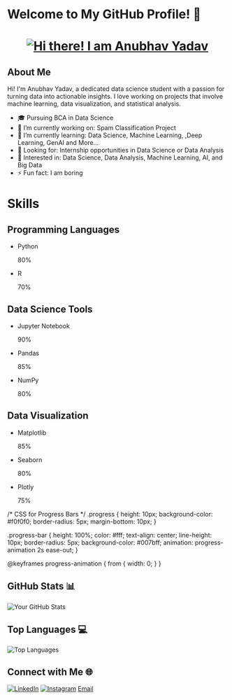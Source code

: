# Welcome to My GitHub Profile! 👋

<div align="center">
  <h1>
    <a href="https://github.com/AnubhavYadavBCA25">
      <img src="https://readme-typing-svg.herokuapp.com?color=%2336BCF7&size=30&center=true&vCenter=true&width=500&lines=Hi+there!+I+am+Anubhav+Yadav;Welcome+to+my+GitHub+profile!" alt="Hi there! I am Anubhav Yadav">
    </a>
  </h1>
</div>

## About Me
Hi! I'm Anubhav Yadav, a dedicated data science student with a passion for turning data into actionable insights. I love working on projects that involve machine learning, data visualization, and statistical analysis.

- 🎓 Pursuing BCA in Data Science
- 🔭 I’m currently working on: Spam Classification Project
- 🌱 I’m currently learning: Data Science, Machine Learning, ,Deep Learning, GenAI and More...
- 💼 Looking for: Internship opportunities in Data Science or Data Analysis
- 📝 Interested in: Data Science, Data Analysis, Machine Learning, AI, and Big Data
- ⚡ Fun fact: I am boring

# Skills

## Programming Languages
- Python
  <div class="progress">
    <div class="progress-bar" style="width: 80%;">80%</div>
  </div>

- R
  <div class="progress">
    <div class="progress-bar" style="width: 70%;">70%</div>
  </div>

## Data Science Tools
- Jupyter Notebook
  <div class="progress">
    <div class="progress-bar" style="width: 90%;">90%</div>
  </div>

- Pandas
  <div class="progress">
    <div class="progress-bar" style="width: 85%;">85%</div>
  </div>

- NumPy
  <div class="progress">
    <div class="progress-bar" style="width: 80%;">80%</div>
  </div>

## Data Visualization
- Matplotlib
  <div class="progress">
    <div class="progress-bar" style="width: 85%;">85%</div>
  </div>

- Seaborn
  <div class="progress">
    <div class="progress-bar" style="width: 80%;">80%</div>
  </div>

- Plotly
  <div class="progress">
    <div class="progress-bar" style="width: 75%;">75%</div>
  </div>

/* CSS for Progress Bars */
.progress {
  height: 10px;
  background-color: #f0f0f0;
  border-radius: 5px;
  margin-bottom: 10px;
}

.progress-bar {
  height: 100%;
  color: #fff;
  text-align: center;
  line-height: 10px;
  border-radius: 5px;
  background-color: #007bff;
  animation: progress-animation 2s ease-out;
}

@keyframes progress-animation {
  from {
    width: 0;
  }
}

## GitHub Stats 📊
![Your GitHub Stats](https://github-readme-stats.vercel.app/api?username=AnubhavYadavBCA25&show_icons=true&theme=radical)

## Top Languages 💻
![Top Languages](https://github-readme-stats.vercel.app/api/top-langs/?username=AnubhavYadavBCA25&layout=compact&theme=radical)

## Connect with Me 🌐
[![LinkedIn](https://img.shields.io/badge/-LinkedIn-blue?style=flat&logo=LinkedIn&logoColor=white)](https://www.linkedin.com/in/anubhav-yadav-srm/)
[![Instagram](https://img.shields.io/badge/-Instagram-pink?style=flat&logo=Instagram&logoColor=white)](https://www.instagram.com/anubhavv.701)
[Email](mailto:anubhavyadav77ff@gmail.com)
